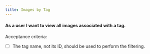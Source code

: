 ```yaml
---
title: Images by Tag
---
```


#### As a user I want to view all images associated with a tag.

Acceptance criteria:
- [ ] The tag name, not its ID, should be used to perform the filtering.

